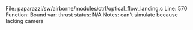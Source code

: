 File: paparazzi/sw/airborne/modules/ctrl/optical_flow_landing.c
Line: 570
Function: Bound
var: thrust
status: N/A
Notes: can't simulate because lacking camera

